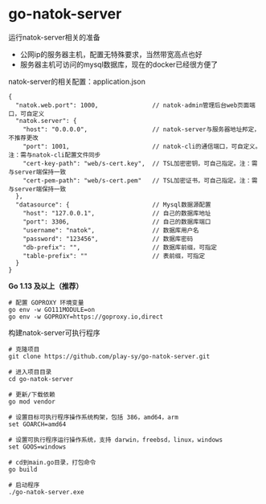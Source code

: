 # go-natok-server


运行natok-server相关的准备
- 公网ip的服务器主机，配置无特殊要求，当然带宽高点也好
- 服务器主机可访问的mysql数据库，现在的docker已经很方便了

natok-server的相关配置：application.json

```shell
{
  "natok.web.port": 1000,               // natok·admin管理后台web页面端口，可自定义
  "natok.server": {
    "host": "0.0.0.0",                  // natok-server与服务器地址邦定，不推荐更改
    "port": 1001,                       // natok-cli的通信端口，可自定义。注：需与natok-cli配置文件同步
    "cert-key-path": "web/s-cert.key",  // TSL加密密钥，可自己指定。注：需与server端保持一致
    "cert-pem-path": "web/s-cert.pem"   // TSL加密证书，可自己指定。注：需与server端保持一致
  },
  "datasource": {                       // Mysql数据源配置
    "host": "127.0.0.1",                // 自己的数据库地址
    "port": 3306,                       // 自己的数据库端口
    "username": "natok",                // 数据库用户名
    "password": "123456",               // 数据库密码
    "db-prefix": "",                    // 数据库前缀，可指定
    "table-prefix": ""                  // 表前缀，可指定
  }
}
```



**Go 1.13 及以上（推荐）**
```shell
# 配置 GOPROXY 环境变量
go env -w GO111MODULE=on
go env -w GOPROXY=https://goproxy.io,direct
```

构建natok-server可执行程序

```shell
# 克隆项目
git clone https://github.com/play-sy/go-natok-server.git

# 进入项目目录
cd go-natok-server

# 更新/下载依赖
go mod vendor

# 设置目标可执行程序操作系统构架，包括 386，amd64，arm
set GOARCH=amd64

# 设置可执行程序运行操作系统，支持 darwin，freebsd，linux，windows
set GOOS=windows

# cd到main.go目录，打包命令
go build

# 启动程序
./go-natok-server.exe
```
